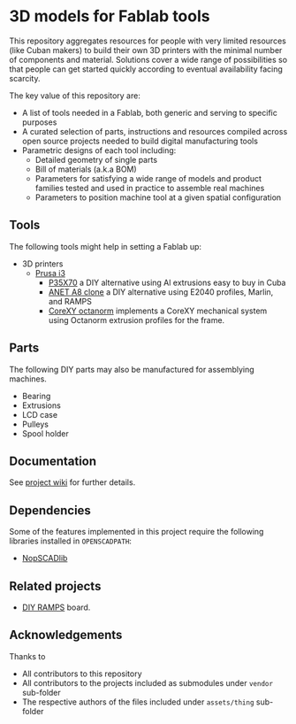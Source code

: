 
# 3D models for Fablab tools

This repository aggregates resources for people with very limited resources (like Cuban makers) to build their own 3D printers with the minimal number of components and material. Solutions cover a wide range of possibilities so that people can get started quickly according to eventual availability facing scarcity.

The key value of this repository are:

- A list of tools needed in a Fablab, both generic and serving to specific purposes
- A curated selection of parts, instructions and resources compiled across open source projects needed to build digital manufacturing tools
- Parametric designs of each tool including:
  * Detailed geometry of single parts
  * Bill of materials (a.k.a BOM)
  * Parameters for satisfying a wide range of models and product families tested and used in practice to assemble real machines
  * Parameters to position machine tool at a given spatial configuration

## Tools

The following tools might help in setting a Fablab up:

- 3D printers
  * [Prusa i3](https://github.com/cubanmakers/3DPrintModels/wiki/Prusa_i3)
    - [P35X70](https://github.com/cubanmakers/3DPrintModels/wiki/3D-printer:-P40X70) a DIY alternative using Al extrusions easy to buy in Cuba
    - [ANET A8 clone](https://github.com/cubanmakers/3DPrintModels/wiki/3D-printer:-ANET-A8-DIY.md) a DIY alternative using E2040 profiles, Marlin, and RAMPS
    - [CoreXY octanorm](https://github.com/cubanmakers/3DPrintModels/wiki/3D-printer:-CoreXY-Octanorm.md) implements a CoreXY mechanical system using Octanorm extrusion profiles for the frame.

## Parts

The following DIY parts may also be manufactured for assemblying machines.

- Bearing
- Extrusions
- LCD case
- Pulleys
- Spool holder

## Documentation

See [project wiki](https://github.com/cubanmakers/3DPrintModels/wiki) for further details.

## Dependencies

Some of the features implemented in this project require the following libraries installed in `OPENSCADPATH`:

- [NopSCADlib](https://github.com/nophead/NopSCADlib)

## Related projects

- [DIY RAMPS](https://github.com/cubanmakers/ramps-diy) board.

## Acknowledgements

Thanks to

- All contributors to this repository
- All contributors to the projects included as submodules under `vendor` sub-folder
- The respective authors of the files included under `assets/thing` sub-folder

